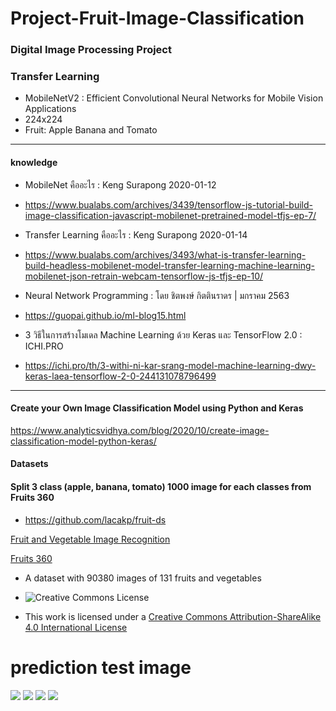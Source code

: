 # Project-Fruit-Image-Classification
### Digital Image Processing Project

### Transfer Learning
- MobileNetV2 : Efficient Convolutional Neural Networks for Mobile Vision Applications
- 224x224
- Fruit: Apple Banana and Tomato

------------------------------------

#### knowledge
- MobileNet คืออะไร : Keng Surapong 2020-01-12 
- https://www.bualabs.com/archives/3439/tensorflow-js-tutorial-build-image-classification-javascript-mobilenet-pretrained-model-tfjs-ep-7/

- Transfer Learning คืออะไร : Keng Surapong 2020-01-14
- https://www.bualabs.com/archives/3493/what-is-transfer-learning-build-headless-mobilenet-model-transfer-learning-machine-learning-mobilenet-json-retrain-webcam-tensorflow-js-tfjs-ep-10/

- Neural Network Programming : โดย ชิตพงษ์ กิตตินราดร | มกราคม 2563
- https://guopai.github.io/ml-blog15.html

- 3 วิธีในการสร้างโมเดล Machine Learning ด้วย Keras และ TensorFlow 2.0 : ICHI.PRO
- https://ichi.pro/th/3-withi-ni-kar-srang-model-machine-learning-dwy-keras-laea-tensorflow-2-0-244131078796499

------------------------------------

#### Create your Own Image Classification Model using Python and Keras
https://www.analyticsvidhya.com/blog/2020/10/create-image-classification-model-python-keras/

#### Datasets
#### Split 3 class (apple, banana, tomato) 1000 image for each classes from Fruits 360
- https://github.com/lacakp/fruit-ds


[Fruit and Vegetable Image Recognition](https://www.kaggle.com/kritikseth/fruit-and-vegetable-image-recognition)

[Fruits 360](https://www.kaggle.com/moltean/fruits)

- A dataset with 90380 images of 131 fruits and vegetables

- <img alt="Creative Commons License" style="border-width:0" src="https://i.creativecommons.org/l/by-sa/4.0/88x31.png" scale="0">

- This work is licensed under a 
<a rel="license" href="https://creativecommons.org/licenses/by-sa/4.0/">Creative Commons Attribution-ShareAlike 4.0 International License</a>



# prediction test image

<img src="Document/prediction/prediction-data_page-0001.jpg" />

<img src="Document/prediction/prediction-data_page-0002.jpg" />

<img src="Document/prediction/prediction-data_page-0003.jpg" />

<img src="Document/prediction/prediction-data_page-0004.jpg" />





<!-- 
jpynb to html
%%shell
jupyter nbconvert --to html /content/abt_model_mobileNetV2.ipynb -->